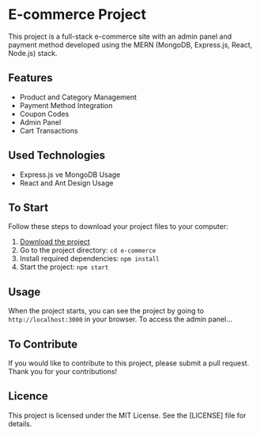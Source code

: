 # E-commerce Project

This project is a full-stack e-commerce site with an admin panel and payment method developed using the MERN (MongoDB, Express.js, React, Node.js) stack.

## Features

- Product and Category Management
- Payment Method Integration
- Coupon Codes
- Admin Panel
- Cart Transactions

## Used Technologies

- Express.js ve MongoDB Usage
- React and Ant Design Usage

## To Start

Follow these steps to download your project files to your computer:

1. [Download the project](link)
2. Go to the project directory: `cd e-commerce`
3. Install required dependencies: `npm install`
4. Start the project: `npm start`

## Usage

When the project starts, you can see the project by going to `http://localhost:3000` in your browser. To access the admin panel...

## To Contribute

If you would like to contribute to this project, please submit a pull request. Thank you for your contributions!

## Licence

This project is licensed under the MIT License. See the [LICENSE] file for details.
